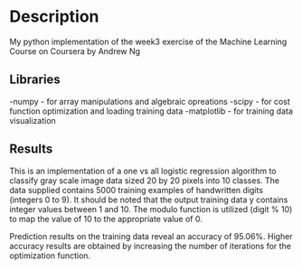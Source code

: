 # Description
My python implementation of the week3 exercise of the Machine Learning Course on Coursera by Andrew Ng

## Libraries
-numpy - for array manipulations and algebraic opreations
-scipy - for cost function optimization and loading training data
-matplotlib - for training data visualization

## Results
This is an implementation of a one vs all logistic regression algorithm to classify gray scale image data sized 20 by 20 pixels into 10 classes. The data supplied contains 5000 training examples of handwritten digits (integers 0 to 9). It should be noted that the output training data y contains integer values between 1 and 10. The modulo function is utilized (digit % 10) to map the value of 10 to the appropriate value of 0.

Prediction results on the training data reveal an accuracy of 95.06%. Higher accuracy results are obtained by increasing the number of iterations for the optimization function.
